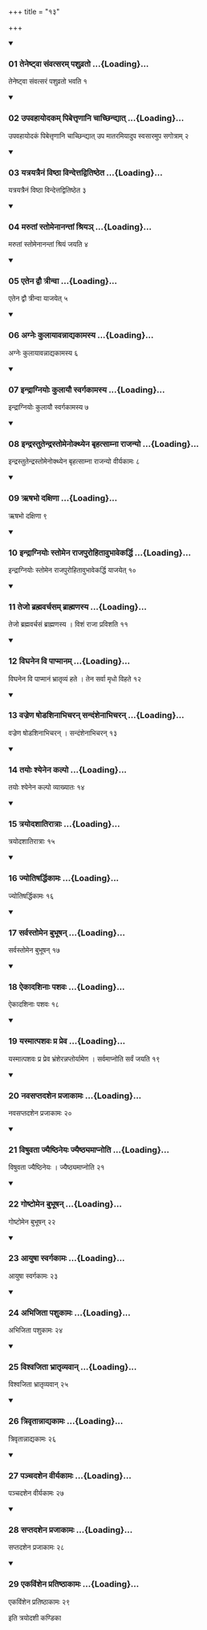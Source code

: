 +++
title = "१३"

+++

<div class="js_include" includetitle="true" newlevelforh1="3" unfilled="" url="/vedAH_yajuH/taittirIyam/sUtram/ApastambaH/shrautam/vishvAsa-prastutiH/22/13/01_teneShTvA_saMvatsaram_pashuvrato.md">
<details open><summary><h3>01 तेनेष्ट्वा संवत्सरम् पशुव्रतो ...{Loading}...</h3></summary>

तेनेष्ट्वा संवत्सरं पशुव्रतो भवति १
</details>
</div>


<div class="js_include" includetitle="true" newlevelforh1="3" unfilled="" url="/vedAH_yajuH/taittirIyam/sUtram/ApastambaH/shrautam/vishvAsa-prastutiH/22/13/02_upavahAyodakam_pibettRNAni_chAchChindyAt.md">
<details open><summary><h3>02 उपवहायोदकम् पिबेत्तृणानि चाच्छिन्द्यात् ...{Loading}...</h3></summary>

उपवहायोदकं पिबेत्तृणानि चाच्छिन्द्यात् उप मातरमियादुप स्वसारमुप सगोत्राम् २
</details>
</div>


<div class="js_include" includetitle="true" newlevelforh1="3" unfilled="" url="/vedAH_yajuH/taittirIyam/sUtram/ApastambaH/shrautam/vishvAsa-prastutiH/22/13/03_yatrayatrainaM_viShThA_vindettadvitiShTheta.md">
<details open><summary><h3>03 यत्रयत्रैनं विष्ठा विन्देत्तद्वितिष्ठेत ...{Loading}...</h3></summary>

यत्रयत्रैनं विष्ठा विन्देत्तद्वितिष्ठेत ३
</details>
</div>


<div class="js_include" includetitle="true" newlevelforh1="3" unfilled="" url="/vedAH_yajuH/taittirIyam/sUtram/ApastambaH/shrautam/vishvAsa-prastutiH/22/13/04_marutAM_stomenAnantAM_shriya~n.md">
<details open><summary><h3>04 मरुतां स्तोमेनानन्तां श्रियञ् ...{Loading}...</h3></summary>

मरुतां स्तोमेनानन्तां श्रियं जयति ४
</details>
</div>


<div class="js_include" includetitle="true" newlevelforh1="3" unfilled="" url="/vedAH_yajuH/taittirIyam/sUtram/ApastambaH/shrautam/vishvAsa-prastutiH/22/13/05_etena_dvau_trInvA.md">
<details open><summary><h3>05 एतेन द्वौ त्रीन्वा ...{Loading}...</h3></summary>

एतेन द्वौ त्रीन्वा याजयेत् ५
</details>
</div>


<div class="js_include" includetitle="true" newlevelforh1="3" unfilled="" url="/vedAH_yajuH/taittirIyam/sUtram/ApastambaH/shrautam/vishvAsa-prastutiH/22/13/06_agneH_kulAyAvannAdyakAmasya.md">
<details open><summary><h3>06 अग्नेः कुलायावन्नाद्यकामस्य ...{Loading}...</h3></summary>

अग्नेः कुलायावन्नाद्यकामस्य ६
</details>
</div>


<div class="js_include" includetitle="true" newlevelforh1="3" unfilled="" url="/vedAH_yajuH/taittirIyam/sUtram/ApastambaH/shrautam/vishvAsa-prastutiH/22/13/07_indrAgniyoH_kulAyau_svargakAmasya.md">
<details open><summary><h3>07 इन्द्राग्नियोः कुलायौ स्वर्गकामस्य ...{Loading}...</h3></summary>

इन्द्राग्नियोः कुलायौ स्वर्गकामस्य ७
</details>
</div>


<div class="js_include" includetitle="true" newlevelforh1="3" unfilled="" url="/vedAH_yajuH/taittirIyam/sUtram/ApastambaH/shrautam/vishvAsa-prastutiH/22/13/08_indrastutendrastomenokthyena_bRhatsAmnA_rAjanyo.md">
<details open><summary><h3>08 इन्द्रस्तुतेन्द्रस्तोमेनोक्थ्येन बृहत्साम्ना राजन्यो ...{Loading}...</h3></summary>

इन्द्रस्तुतेन्द्रस्तोमेनोक्थ्येन बृहत्साम्ना राजन्यो वीर्यकामः ८
</details>
</div>


<div class="js_include" includetitle="true" newlevelforh1="3" unfilled="" url="/vedAH_yajuH/taittirIyam/sUtram/ApastambaH/shrautam/vishvAsa-prastutiH/22/13/09_RShabho_daxiNA.md">
<details open><summary><h3>09 ऋषभो दक्षिणा ...{Loading}...</h3></summary>

ऋषभो दक्षिणा ९
</details>
</div>


<div class="js_include" includetitle="true" newlevelforh1="3" unfilled="" url="/vedAH_yajuH/taittirIyam/sUtram/ApastambaH/shrautam/vishvAsa-prastutiH/22/13/10_indrAgniyoH_stomena_rAjapurohitAvubhAvekarddhi.md">
<details open><summary><h3>10 इन्द्राग्नियोः स्तोमेन राजपुरोहितावुभावेकर्द्धि ...{Loading}...</h3></summary>

इन्द्राग्नियोः स्तोमेन राजपुरोहितावुभावेकर्द्धि याजयेत् १०
</details>
</div>


<div class="js_include" includetitle="true" newlevelforh1="3" unfilled="" url="/vedAH_yajuH/taittirIyam/sUtram/ApastambaH/shrautam/vishvAsa-prastutiH/22/13/11_tejo_brahmavarchasam_brAhmaNasya.md">
<details open><summary><h3>11 तेजो ब्रह्मवर्चसम् ब्राह्मणस्य ...{Loading}...</h3></summary>

तेजो ब्रह्मवर्चसं ब्राह्मणस्य । विशं राजा प्रविशति ११
</details>
</div>


<div class="js_include" includetitle="true" newlevelforh1="3" unfilled="" url="/vedAH_yajuH/taittirIyam/sUtram/ApastambaH/shrautam/vishvAsa-prastutiH/22/13/12_vighanena_vi_pApmAnam.md">
<details open><summary><h3>12 विघनेन वि पाप्मानम् ...{Loading}...</h3></summary>

विघनेन वि पाप्मानं भ्रातृव्यं हते । तेन सर्वा मृधो विहते १२
</details>
</div>


<div class="js_include" includetitle="true" newlevelforh1="3" unfilled="" url="/vedAH_yajuH/taittirIyam/sUtram/ApastambaH/shrautam/vishvAsa-prastutiH/22/13/13_vajreNa_ShoDashinAbhicharan_sandaMshenAbhicharan.md">
<details open><summary><h3>13 वज्रेण षोडशिनाभिचरन् सन्दंशेनाभिचरन् ...{Loading}...</h3></summary>

वज्रेण षोडशिनाभिचरन् । सन्दंशेनाभिचरन् १३
</details>
</div>


<div class="js_include" includetitle="true" newlevelforh1="3" unfilled="" url="/vedAH_yajuH/taittirIyam/sUtram/ApastambaH/shrautam/vishvAsa-prastutiH/22/13/14_tayoH_shyenena_kalpo.md">
<details open><summary><h3>14 तयोः श्येनेन कल्पो ...{Loading}...</h3></summary>

तयोः श्येनेन कल्पो व्याख्यातः १४
</details>
</div>


<div class="js_include" includetitle="true" newlevelforh1="3" unfilled="" url="/vedAH_yajuH/taittirIyam/sUtram/ApastambaH/shrautam/vishvAsa-prastutiH/22/13/15_trayodashAtirAtrAH.md">
<details open><summary><h3>15 त्रयोदशातिरात्राः ...{Loading}...</h3></summary>

त्रयोदशातिरात्राः १५
</details>
</div>


<div class="js_include" includetitle="true" newlevelforh1="3" unfilled="" url="/vedAH_yajuH/taittirIyam/sUtram/ApastambaH/shrautam/vishvAsa-prastutiH/22/13/16_jyotiSharddhikAmaH.md">
<details open><summary><h3>16 ज्योतिषर्द्धिकामः ...{Loading}...</h3></summary>

ज्योतिषर्द्धिकामः १६
</details>
</div>


<div class="js_include" includetitle="true" newlevelforh1="3" unfilled="" url="/vedAH_yajuH/taittirIyam/sUtram/ApastambaH/shrautam/vishvAsa-prastutiH/22/13/17_sarvastomena_bubhUShan.md">
<details open><summary><h3>17 सर्वस्तोमेन बुभूषन् ...{Loading}...</h3></summary>

सर्वस्तोमेन बुभूषन् १७
</details>
</div>


<div class="js_include" includetitle="true" newlevelforh1="3" unfilled="" url="/vedAH_yajuH/taittirIyam/sUtram/ApastambaH/shrautam/vishvAsa-prastutiH/22/13/18_aikAdashinAH_pashavaH.md">
<details open><summary><h3>18 ऐकादशिनाः पशवः ...{Loading}...</h3></summary>

ऐकादशिनाः पशवः १८
</details>
</div>


<div class="js_include" includetitle="true" newlevelforh1="3" unfilled="" url="/vedAH_yajuH/taittirIyam/sUtram/ApastambaH/shrautam/vishvAsa-prastutiH/22/13/19_yasmAtpashavaH_pra_preva.md">
<details open><summary><h3>19 यस्मात्पशवः प्र प्रेव ...{Loading}...</h3></summary>

यस्मात्पशवः प्र प्रेव भ्रंशेरन्नप्तोर्यामेण । सर्वमाप्नोति सर्वं जयति १९
</details>
</div>


<div class="js_include" includetitle="true" newlevelforh1="3" unfilled="" url="/vedAH_yajuH/taittirIyam/sUtram/ApastambaH/shrautam/vishvAsa-prastutiH/22/13/20_navasaptadashena_prajAkAmaH.md">
<details open><summary><h3>20 नवसप्तदशेन प्रजाकामः ...{Loading}...</h3></summary>

नवसप्तदशेन प्रजाकामः २०
</details>
</div>


<div class="js_include" includetitle="true" newlevelforh1="3" unfilled="" url="/vedAH_yajuH/taittirIyam/sUtram/ApastambaH/shrautam/vishvAsa-prastutiH/22/13/21_viShuvatA_jyaiShThineyaH_jyaiShThyamApnoti.md">
<details open><summary><h3>21 विषुवता ज्यैष्ठिनेयः ज्यैष्ठ्यमाप्नोति ...{Loading}...</h3></summary>

विषुवता ज्यैष्ठिनेयः । ज्यैष्ठ्यमाप्नोति २१
</details>
</div>


<div class="js_include" includetitle="true" newlevelforh1="3" unfilled="" url="/vedAH_yajuH/taittirIyam/sUtram/ApastambaH/shrautam/vishvAsa-prastutiH/22/13/22_goShTomena_bubhUShan.md">
<details open><summary><h3>22 गोष्टोमेन बुभूषन् ...{Loading}...</h3></summary>

गोष्टोमेन बुभूषन् २२
</details>
</div>


<div class="js_include" includetitle="true" newlevelforh1="3" unfilled="" url="/vedAH_yajuH/taittirIyam/sUtram/ApastambaH/shrautam/vishvAsa-prastutiH/22/13/23_AyuShA_svargakAmaH.md">
<details open><summary><h3>23 आयुषा स्वर्गकामः ...{Loading}...</h3></summary>

आयुषा स्वर्गकामः २३
</details>
</div>


<div class="js_include" includetitle="true" newlevelforh1="3" unfilled="" url="/vedAH_yajuH/taittirIyam/sUtram/ApastambaH/shrautam/vishvAsa-prastutiH/22/13/24_abhijitA_pashukAmaH.md">
<details open><summary><h3>24 अभिजिता पशुकामः ...{Loading}...</h3></summary>

अभिजिता पशुकामः २४
</details>
</div>


<div class="js_include" includetitle="true" newlevelforh1="3" unfilled="" url="/vedAH_yajuH/taittirIyam/sUtram/ApastambaH/shrautam/vishvAsa-prastutiH/22/13/25_vishvajitA_bhrAtRvyavAn.md">
<details open><summary><h3>25 विश्वजिता भ्रातृव्यवान् ...{Loading}...</h3></summary>

विश्वजिता भ्रातृव्यवान् २५
</details>
</div>


<div class="js_include" includetitle="true" newlevelforh1="3" unfilled="" url="/vedAH_yajuH/taittirIyam/sUtram/ApastambaH/shrautam/vishvAsa-prastutiH/22/13/26_trivRtAnnAdyakAmaH.md">
<details open><summary><h3>26 त्रिवृतान्नाद्यकामः ...{Loading}...</h3></summary>

त्रिवृतान्नाद्यकामः २६
</details>
</div>


<div class="js_include" includetitle="true" newlevelforh1="3" unfilled="" url="/vedAH_yajuH/taittirIyam/sUtram/ApastambaH/shrautam/vishvAsa-prastutiH/22/13/27_panchadashena_vIryakAmaH.md">
<details open><summary><h3>27 पञ्चदशेन वीर्यकामः ...{Loading}...</h3></summary>

पञ्चदशेन वीर्यकामः २७
</details>
</div>


<div class="js_include" includetitle="true" newlevelforh1="3" unfilled="" url="/vedAH_yajuH/taittirIyam/sUtram/ApastambaH/shrautam/vishvAsa-prastutiH/22/13/28_saptadashena_prajAkAmaH.md">
<details open><summary><h3>28 सप्तदशेन प्रजाकामः ...{Loading}...</h3></summary>

सप्तदशेन प्रजाकामः २८
</details>
</div>


<div class="js_include" includetitle="true" newlevelforh1="3" unfilled="" url="/vedAH_yajuH/taittirIyam/sUtram/ApastambaH/shrautam/vishvAsa-prastutiH/22/13/29_ekaviMshena_pratiShThAkAmaH.md">
<details open><summary><h3>29 एकविंशेन प्रतिष्ठाकामः ...{Loading}...</h3></summary>

एकविंशेन प्रतिष्ठाकामः २९
</details>
</div>



  
इति त्रयोदशी कण्डिका 
